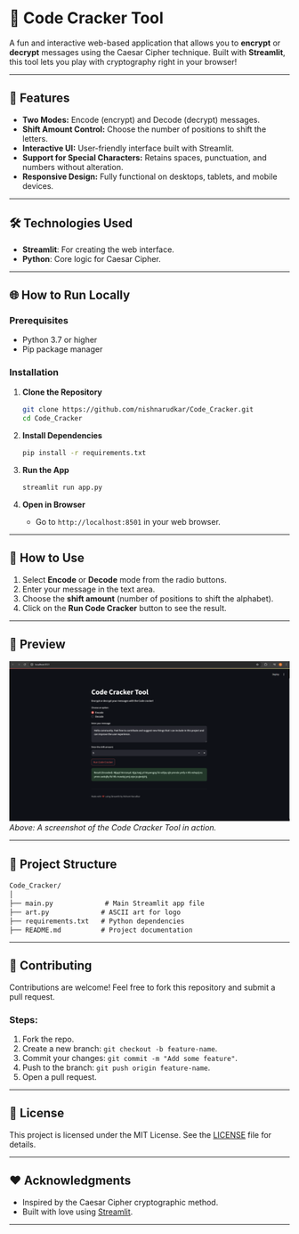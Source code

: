 
# 🔐 **Code Cracker Tool**

A fun and interactive web-based application that allows you to **encrypt** or **decrypt** messages using the Caesar Cipher technique. Built with **Streamlit**, this tool lets you play with cryptography right in your browser!

---

## 🚀 **Features**
- **Two Modes:** Encode (encrypt) and Decode (decrypt) messages.
- **Shift Amount Control:** Choose the number of positions to shift the letters.
- **Interactive UI:** User-friendly interface built with Streamlit.
- **Support for Special Characters:** Retains spaces, punctuation, and numbers without alteration.
- **Responsive Design:** Fully functional on desktops, tablets, and mobile devices.
---

## 🛠️ **Technologies Used**
- **Streamlit**: For creating the web interface.
- **Python**: Core logic for Caesar Cipher.
---

## 🌐 **How to Run Locally**
### Prerequisites
- Python 3.7 or higher
- Pip package manager

### Installation
1. **Clone the Repository**
   ```bash
   git clone https://github.com/nishnarudkar/Code_Cracker.git
   cd Code_Cracker
   ```

2. **Install Dependencies**
   ```bash
   pip install -r requirements.txt
   ```

3. **Run the App**
   ```bash
   streamlit run app.py
   ```

4. **Open in Browser**
   - Go to `http://localhost:8501` in your web browser.

---

## 🧪 **How to Use**
1. Select **Encode** or **Decode** mode from the radio buttons.
2. Enter your message in the text area.
3. Choose the **shift amount** (number of positions to shift the alphabet).
4. Click on the **Run Code Cracker** button to see the result.

---

## 🎨 **Preview**
![App Screenshot](https://github.com/nishnarudkar/Code_Cracker/blob/main/webscreenshot.png)  
_Above: A screenshot of the Code Cracker Tool in action._

---

## 📂 **Project Structure**
```plaintext
Code_Cracker/
│
├── main.py             # Main Streamlit app file
├── art.py             # ASCII art for logo
├── requirements.txt   # Python dependencies
├── README.md          # Project documentation
```

---

## 🌟 **Contributing**
Contributions are welcome! Feel free to fork this repository and submit a pull request. 

### Steps:
1. Fork the repo.
2. Create a new branch: `git checkout -b feature-name`.
3. Commit your changes: `git commit -m "Add some feature"`.
4. Push to the branch: `git push origin feature-name`.
5. Open a pull request.

---

## 📜 **License**
This project is licensed under the MIT License. See the [LICENSE](LICENSE) file for details.

---

## ❤️ **Acknowledgments**
- Inspired by the Caesar Cipher cryptographic method.
- Built with love using [Streamlit](https://streamlit.io/).

---
